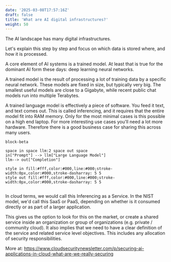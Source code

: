 ```yaml
---
date: '2025-03-08T17:57:16Z'
draft: false
title: 'What are AI digital infrastructures?'
weight: 50
---
```


The AI landscape has many digital infrastructures.

Let's explain this step by step and focus on which data is stored where, and how it is processed.

A core element of AI systems is a trained model. At least that is true for the dominant AI form these days: deep learning neural networks.

A trained model is the result of processing a lot of training data by a specific neural network. These models are fixed in size, but typically very big. The smallest useful models are close to a Gigabyte, while recent public chat models run into multiple Terabytes.

A trained language model is effectively a piece of software. You feed it text, and text comes out. This is called inferencing, and it requires that the entire model fit into RAM memory. Only for the most minimal cases is this possible on a high end laptop. For more interesting use cases you'll need a lot more hardware. Therefore there is a good business case for sharing this across many users.

```mermaid
block-beta

space in space llm:2 space out space
in["Prompt"] --> llm["Large Language Model"]
llm--> out["Completion"]

style in fill:#fff,color:#000,line:#000;stroke-width:0px,color:#000,stroke-dasharray: 5 5
style out fill:#fff,color:#000,line:#000;stroke-width:0px,color:#000,stroke-dasharray: 5 5
   
```

In cloud terms, we would call this Inferencing as a Service. In the NIST model, we'd call this SaaS or PaaS, depending on whether is it consumed directly or as part of a larger application.

This gives us the option to look for this on the market, or create a shared service inside an organization or group of organizations (e.g. private / community cloud). It also implies that we need to have a clear definition of the service and related service level objectives. This includes any allocation of security responsibilities.

More at: <https://www.cloudsecuritynewsletter.com/p/securing-ai-applications-in-cloud-what-are-we-really-securing>
